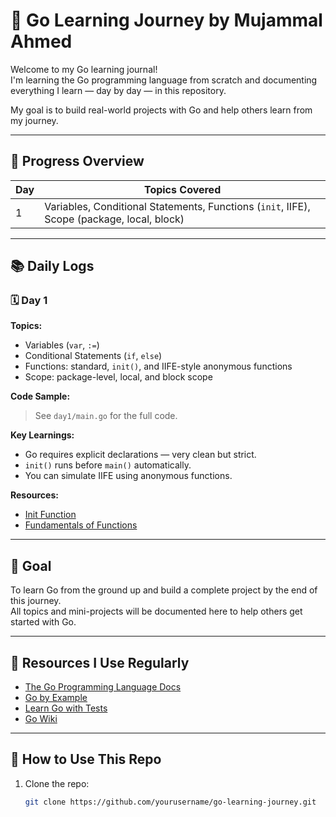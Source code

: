 # 🧠 Go Learning Journey by Mujammal Ahmed

Welcome to my Go learning journal!  
I'm learning the Go programming language from scratch and documenting everything I learn — day by day — in this repository.

My goal is to build real-world projects with Go and help others learn from my journey.

---

## 📅 Progress Overview

| Day | Topics Covered |
|-----|----------------|
| 1   | Variables, Conditional Statements, Functions (`init`, IIFE), Scope (package, local, block) |

---

## 📚 Daily Logs

### 🗓️ Day 1

**Topics:**
- Variables (`var`, `:=`)
- Conditional Statements (`if`, `else`)
- Functions: standard, `init()`, and IIFE-style anonymous functions
- Scope: package-level, local, and block scope

**Code Sample:**
> See `day1/main.go` for the full code.

**Key Learnings:**
- Go requires explicit declarations — very clean but strict.
- `init()` runs before `main()` automatically.
- You can simulate IIFE using anonymous functions.

**Resources:**
- [Init Function](https://www.youtube.com/watch?v=UuWkHIyvwi0)
- [Fundamentals of Functions](https://medium.com/@danielabatibabatunde1/fundamentals-of-functions-in-golang-df4dd0c3072f)

---

## 🚀 Goal

To learn Go from the ground up and build a complete project by the end of this journey.  
All topics and mini-projects will be documented here to help others get started with Go.

---

## 🔖 Resources I Use Regularly

- [The Go Programming Language Docs](https://golang.org/doc/)
- [Go by Example](https://gobyexample.com/)
- [Learn Go with Tests](https://quii.gitbook.io/learn-go-with-tests/)
- [Go Wiki](https://go.dev/wiki/)

---

## 📌 How to Use This Repo

1. Clone the repo:  
   ```bash
   git clone https://github.com/yourusername/go-learning-journey.git
